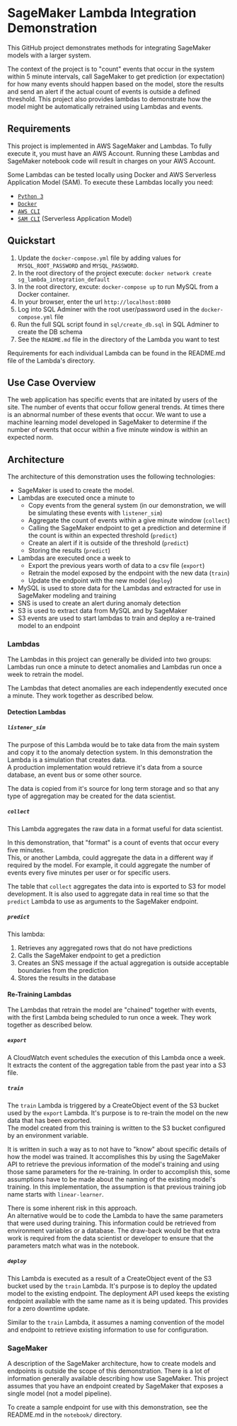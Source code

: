 # SageMaker Lambda Integration Demonstration

This GitHub project demonstrates methods for integrating SageMaker models with a larger system.

The context of the project is to "count" events that occur in the system within 5 minute intervals,
call SageMaker to get prediction (or expectation) for how many events should happen based on the model, store the results
and send an alert if the actual count of events is outside a defined threshold.
This project also provides lambdas to demonstrate how the model might be automatically retrained using Lambdas and events.

## Requirements
This project is implemented in AWS SageMaker and Lambdas.
To fully execute it, you must have an AWS Account.
Running these Lambdas and SageMaker notebook code will result in charges on your AWS Account.

Some Lambdas can be tested locally using Docker and AWS Serverless Application Model (SAM).
To execute these Lambdas locally you need:

* [`Python 3`](https://www.python.org/download/releases/3.0/)
* [`Docker`](https://www.docker.com/get-started)
* [`AWS CLI`](https://docs.aws.amazon.com/cli/latest/userguide/cli-chap-install.html)
* [`SAM CLI`](https://docs.aws.amazon.com/serverless-application-model/latest/developerguide/serverless-sam-cli-install.html) (Serverless Application Model)

## Quickstart
 1. Update the `docker-compose.yml` file by adding values for `MYSQL_ROOT_PASSWORD` and `MYSQL_PASSWORD`.
 1. In the root directory of the project execute: `docker network create sg_lambda_integration_default`
 1. In the root directory, excute: `docker-compose up` to run MySQL from a Docker container.
 1. In your browser, enter the url `http://localhost:8080`
 1. Log into SQL Adminer with the root user/password used in the `docker-compose.yml` file
 1. Run the full SQL script found in `sql/create_db.sql` in SQL Adminer to create the DB schema
 1. See the `README.md` file in the directory of the Lambda you want to test
 
Requirements for each individual Lambda can be found in the README.md file of the Lambda's directory.

## Use Case Overview
The web application has specific events that are initated by users of the site.
The number of events that occur follow general trends.
At times there is an abnormal number of these events that occur.
We want to use a machine learning model developed in SageMaker to determine if the number of events that occur within a five minute window is within an expected norm.

## Architecture

The architecture of this demonstration uses the following technologies:
* SageMaker is used to create the model.
* Lambdas are executed once a minute to
  * Copy events from the general system (in our demonstration, we will be simulating these events with `listener_sim`)
  * Aggregate the count of events within a give minute window (`collect`)
  * Calling the SageMaker endpoint to get a prediction and determine if the count is within an expected threshold (`predict`)
  * Create an alert if it is outside of the threshold (`predict`)
  * Storing the results (`predict`)
* Lambdas are executed once a week to
  * Export the previous years worth of data to a csv file (`export`)
  * Retrain the model exposed by the endpoint with the new data (`train`)
  * Update the endpoint with the new model (`deploy`)
* MySQL is used to store data for the Lambdas and extracted for use in SageMaker modeling and training
* SNS is used to create an alert during anomaly detection
* S3 is used to extract data from MySQL and by SageMaker
* S3 events are used to start lambdas to train and deploy a re-trained model to an endpoint

### Lambdas

The Lambdas in this project can generally be divided into two groups: Lambdas run once a minute to detect anomalies and
Lambdas run once a week to retrain the model.

The Lambdas that detect anomalies are each independently executed once a minute. They work together as described below.

#### Detection Lambdas

##### `listener_sim`
The purpose of this Lambda would be to take data from the main system and copy it to the anomaly detection system.
In this demonstration the Lambda is a simulation that creates data.  
A production implementation would retrieve it's data from a source database, an event bus or some other source.

The data is copied from it's source for long term storage and so that any type of aggregation may be created for the data scientist.

##### `collect`
This Lambda aggregates the raw data in a format useful for data scientist.

In this demonstration, that "format" is a count of events that occur every five minutes.  
This, or another Lambda, could aggregate the data in a different way if required by the model.
For example, it could aggregate the number of events every five minutes per user or for specific users.

The table that `collect` aggregates the data into is exported to S3 for model development.
It is also used to aggregate data in real time so that the `predict` Lambda to use as arguments to the SageMaker endpoint. 

##### `predict`
This lambda:
 1. Retrieves any aggregated rows that do not have predictions
 1. Calls the SageMaker endpoint to get a prediction
 1. Creates an SNS message if the actual aggregation is outside acceptable boundaries from the prediction
 1. Stores the results in the database

#### Re-Training Lambdas

The Lambdas that retrain the model are "chained" together with events, with the first Lambda being scheduled to run once a week.
They work together as described below.

##### `export`
A CloudWatch event schedules the execution of this Lambda once a week.
It extracts the content of the aggregation table from the past year into a S3 file.

##### `train`
The `train` Lambda is triggered by a CreateObject event of the S3 bucket used by the `export` Lambda.
It's purpose is to re-train the model on the new data that has been exported.  
The model created from this training is written to the S3 bucket configured by an environment variable. 

It is written in such a way as to not have to "know" about specific details of how the model was trained.
It accomplishes this by using the SageMaker API to retrieve the previous information of the model's training and using those same parameters for the re-training.
In order to accomplish this, some assumptions have to be made about the naming of the existing model's training.
In this implementation, the assumption is that previous training job name starts with `linear-learner`.

There is some inherent risk in this approach.  
An alternative would be to code the Lambda to have the same parameters that were used during training.
This information could be retrieved from environment variables or a database.
The draw-back would be that extra work is required from the data scientist or developer to ensure that the parameters match what was in the notebook.

##### `deploy`
This Lambda is executed as a result of a CreateObject event of the S3 bucket used by the `train` Lambda.
It's purpose is to deploy the updated model to the existing endpoint. 
The deployment API used keeps the existing endpoint available with the same name as it is being updated.
This provides for a zero downtime update.  

Similar to the `train` Lambda, it assumes a naming convention of the model and endpoint to retrieve existing information to use for configuration.   

### SageMaker
A description of the SageMaker architecture, how to create models and endpoints is outside the scope of this demonstration.
There is a lot of information generally available describing how use SageMaker.
This project assumes that you have an endpoint created by SageMaker that exposes a single model (not a model pipeline).

To create a sample endpoint for use with this demonstration, see the README.md in the `notebook/` directory.






